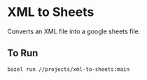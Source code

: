 # XML to Sheets

Converts an XML file into a google sheets file.

## To Run
`bazel run //projects/xml-to-sheets:main`
